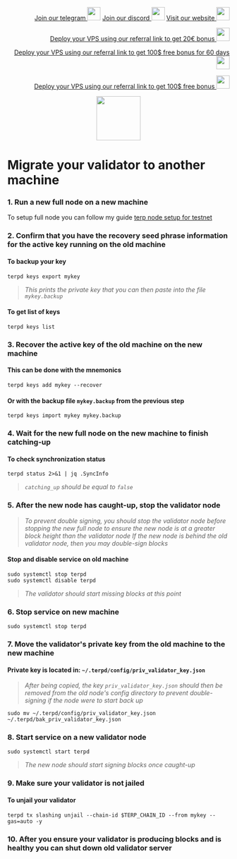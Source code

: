 <p style="font-size:14px" align="right">
<a href="https://t.me/kjnotes" target="_blank">Join our telegram <img src="https://user-images.githubusercontent.com/50621007/183283867-56b4d69f-bc6e-4939-b00a-72aa019d1aea.png" width="30"/></a>
<a href="https://discord.gg/JqQNcwff2e" target="_blank">Join our discord <img src="https://user-images.githubusercontent.com/50621007/176236430-53b0f4de-41ff-41f7-92a1-4233890a90c8.png" width="30"/></a>
<a href="https://kjnodes.com/" target="_blank">Visit our website <img src="https://user-images.githubusercontent.com/50621007/168689709-7e537ca6-b6b8-4adc-9bd0-186ea4ea4aed.png" width="30"/></a>
</p>

<p style="font-size:14px" align="right">
<a href="https://hetzner.cloud/?ref=y8pQKS2nNy7i" target="_blank">Deploy your VPS using our referral link to get 20€ bonus <img src="https://user-images.githubusercontent.com/50621007/174612278-11716b2a-d662-487e-8085-3686278dd869.png" width="30"/></a>
</p>
<p style="font-size:14px" align="right">
<a href="https://m.do.co/c/17b61545ca3a" target="_blank">Deploy your VPS using our referral link to get 100$ free bonus for 60 days <img src="https://user-images.githubusercontent.com/50621007/183284313-adf81164-6db4-4284-9ea0-bcb841936350.png" width="30"/></a>
</p>
<p style="font-size:14px" align="right">
<a href="https://www.vultr.com/?ref=7418642" target="_blank">Deploy your VPS using our referral link to get 100$ free bonus <img src="https://user-images.githubusercontent.com/50621007/183284971-86057dc2-2009-4d40-a1d4-f0901637033a.png" width="30"/></a>
</p>

<p align="center">
  <img height="100" height="auto" src="https://user-images.githubusercontent.com/50621007/192942503-d3df529e-1ca8-465e-a110-5d4a0c4f438e.png">
</p>

# Migrate your validator to another machine

### 1. Run a new full node on a new machine
To setup full node you can follow my guide [terp node setup for testnet](https://github.com/kj89/testnet_manuals/blob/main/terp/README.md)

### 2. Confirm that you have the recovery seed phrase information for the active key running on the old machine

#### To backup your key
```
terpd keys export mykey
```
> _This prints the private key that you can then paste into the file `mykey.backup`_

#### To get list of keys
```
terpd keys list
```

### 3. Recover the active key of the old machine on the new machine

#### This can be done with the mnemonics
```
terpd keys add mykey --recover
```

#### Or with the backup file `mykey.backup` from the previous step
```
terpd keys import mykey mykey.backup
```

### 4. Wait for the new full node on the new machine to finish catching-up

#### To check synchronization status
```
terpd status 2>&1 | jq .SyncInfo
```
> _`catching_up` should be equal to `false`_

### 5. After the new node has caught-up, stop the validator node

> _To prevent double signing, you should stop the validator node before stopping the new full node to ensure the new node is at a greater block height than the validator node_
> _If the new node is behind the old validator node, then you may double-sign blocks_

#### Stop and disable service on old machine
```
sudo systemctl stop terpd
sudo systemctl disable terpd
```
> _The validator should start missing blocks at this point_

### 6. Stop service on new machine
```
sudo systemctl stop terpd
```

### 7. Move the validator's private key from the old machine to the new machine
#### Private key is located in: `~/.terpd/config/priv_validator_key.json`

> _After being copied, the key `priv_validator_key.json` should then be removed from the old node's config directory to prevent double-signing if the node were to start back up_
```
sudo mv ~/.terpd/config/priv_validator_key.json ~/.terpd/bak_priv_validator_key.json
```

### 8. Start service on a new validator node
```
sudo systemctl start terpd
```
> _The new node should start signing blocks once caught-up_

### 9. Make sure your validator is not jailed
#### To unjail your validator
```
terpd tx slashing unjail --chain-id $TERP_CHAIN_ID --from mykey --gas=auto -y
```

### 10. After you ensure your validator is producing blocks and is healthy you can shut down old validator server
